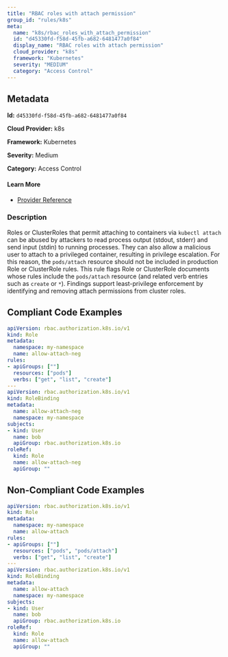 ```yaml
---
title: "RBAC roles with attach permission"
group_id: "rules/k8s"
meta:
  name: "k8s/rbac_roles_with_attach_permission"
  id: "d45330fd-f58d-45fb-a682-6481477a0f84"
  display_name: "RBAC roles with attach permission"
  cloud_provider: "k8s"
  framework: "Kubernetes"
  severity: "MEDIUM"
  category: "Access Control"
---
```

## Metadata

**Id:** `d45330fd-f58d-45fb-a682-6481477a0f84`

**Cloud Provider:** k8s

**Framework:** Kubernetes

**Severity:** Medium

**Category:** Access Control

#### Learn More

 - [Provider Reference](https://kubernetes.io/docs/reference/access-authn-authz/rbac/)

### Description

 Roles or ClusterRoles that permit attaching to containers via `kubectl attach` can be abused by attackers to read process output (stdout, stderr) and send input (stdin) to running processes.
They can also allow a malicious user to attach to a privileged container, resulting in privilege escalation.
For this reason, the `pods/attach` resource should not be included in production Role or ClusterRole rules. This rule flags Role or ClusterRole documents whose rules include the `pods/attach` resource (and related verb entries such as `create` or `*`). Findings support least-privilege enforcement by identifying and removing attach permissions from cluster roles.


## Compliant Code Examples
```yaml
apiVersion: rbac.authorization.k8s.io/v1
kind: Role
metadata:
  namespace: my-namespace
  name: allow-attach-neg
rules:
- apiGroups: [""]
  resources: ["pods"]
  verbs: ["get", "list", "create"]
---
apiVersion: rbac.authorization.k8s.io/v1
kind: RoleBinding
metadata:
  name: allow-attach-neg
  namespace: my-namespace
subjects:
- kind: User
  name: bob
  apiGroup: rbac.authorization.k8s.io
roleRef:
  kind: Role
  name: allow-attach-neg
  apiGroup: ""

```
## Non-Compliant Code Examples
```yaml
apiVersion: rbac.authorization.k8s.io/v1
kind: Role
metadata:
  namespace: my-namespace
  name: allow-attach
rules:
- apiGroups: [""]
  resources: ["pods", "pods/attach"]
  verbs: ["get", "list", "create"]
---
apiVersion: rbac.authorization.k8s.io/v1
kind: RoleBinding
metadata:
  name: allow-attach
  namespace: my-namespace
subjects:
- kind: User
  name: bob
  apiGroup: rbac.authorization.k8s.io
roleRef:
  kind: Role
  name: allow-attach
  apiGroup: ""

```